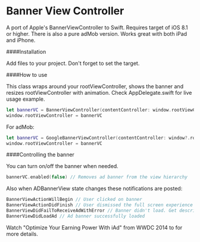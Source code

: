 # Banner View Controller

A port of Apple's BannerViewController to Swift. Requires target of iOS 8.1 or higher.
There is also a pure adMob version.
Works great with both iPad and iPhone.

####Installation

Add files to your project. Don't forget to set the target.

####How to use

This class wraps around your rootViewController, shows the banner and resizes rootViewController with animation. Check AppDelegate.swift for live usage example.

```swift
let bannerVC = BannerViewController(contentController: window.rootViewController)
window.rootViewController = bannerVC
```

For adMob:
```swift
let bannerVC = GoogleBannerViewController(contentController: window?.rootViewController, adUnitId: "your_ad_unit_id")
window.rootViewController = bannerVC
```

####Controlling the banner

You can turn on/off the banner when needed.

```swift
bannerVC.enabled(false) // Removes ad banner from the view hierarchy 
```

Also when ADBannerView state changes these notifications are posted:
```swift
BannerViewActionWillBegin // User clicked on banner
BannerViewActionDidFinish // User dismissed the full screen experience
BannerViewDidFailToReceiveAdWithError // Banner didn't load. Get description from userinfo["error"] (String)
BannerViewDidLoadAd // Ad banner successfully loaded
```

Watch "Optimize Your Earning Power With iAd" from WWDC 2014 to for more details.
